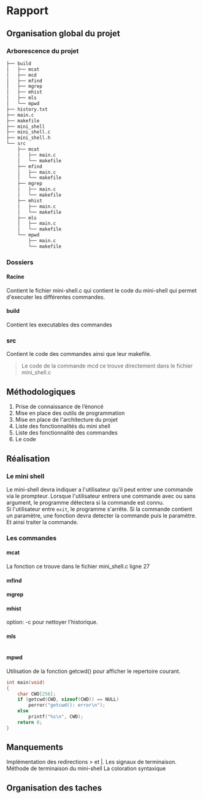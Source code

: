 # Rapport

## Organisation global du projet

### Arborescence du projet

```bash
├── build
│   ├── mcat
│   ├── mcd
│   ├── mfind
│   ├── mgrep
│   ├── mhist
│   ├── mls
│   └── mpwd
├── history.txt
├── main.c
├── makefile
├── mini_shell
├── mini_shell.c
├── mini_shell.h
└── src
    ├── mcat
    │   ├── main.c
    │   └── makefile
    ├── mfind
    │   ├── main.c
    │   └── makefile
    ├── mgrep
    │   ├── main.c
    │   └── makefile
    ├── mhist
    │   ├── main.c
    │   └── makefile
    ├── mls
    │   ├── main.c
    │   └── makefile
    └── mpwd
        ├── main.c
        └── makefile
```

### Dossiers

#### Racine

Contient le fichier mini-shell.c qui contient le code du mini-shell qui permet d'executer les différentes commandes.

#### build

Contient les executables des commandes

### src

Contient le code des commandes ainsi que leur makefile.

> Le code de la commande mcd ce trouve directement dans le fichier mini_shell.c

## Méthodologiques

1. Prise de connaissance de l’énoncé
2. Mise en place des outils de programmation
3. Mise en place de l'architecture du projet
4. Liste des fonctionnalités du mini shell
5. Liste des fonctionnalité des commandes
6. Le code

## Réalisation

### Le mini shell

Le mini-shell devra indiquer a l'utilisateur qu'il peut entrer une commande via le prompteur.
Lorsque l'utilisateur entrera une commande avec ou sans argument, le programme détectera si la commande est connu.  
Si l'utilisateur entre `exit`, le programme s'arrête.
Si la commande contient un paramètre, une fonction devra detecter la commande puis le paramètre. Et ainsi traiter la commande.

### Les commandes

#### mcat

La fonction ce trouve dans le fichier mini_shell.c ligne 27

#### mfind

#### mgrep

#### mhist

option: -c pour nettoyer l'historique.

#### mls

```c

```

#### mpwd

Utilisation de la fonction getcwd() pour afficher le repertoire courant.

```c
int main(void)
{
    char CWD[256];
    if (getcwd(CWD, sizeof(CWD)) == NULL)
        perror("getcwd(): error\n");
    else
        printf("%s\n", CWD);
    return 0;
}
```

## Manquements

Implémentation des redirections > et |.
Les signaux de terminaison.
Méthode de terminaison du mini-shell
La coloration syntaxique

## Organisation des taches
